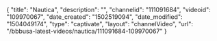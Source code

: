 {
    "title": "Nautica",
    "description": "",
    "channelid": "111091684",
    "videoid": "109970067",
    "date_created": "1502519094",
    "date_modified": "1504049174",
    "type": "captivate",
    "layout": "channelVideo",
    "url": "\/bbbusa-latest-videos\/nautica\/111091684-109970067"
}